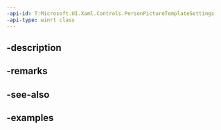 ```yaml
---
-api-id: T:Microsoft.UI.Xaml.Controls.PersonPictureTemplateSettings
-api-type: winrt class
---
```


## -description

## -remarks

## -see-also

## -examples

